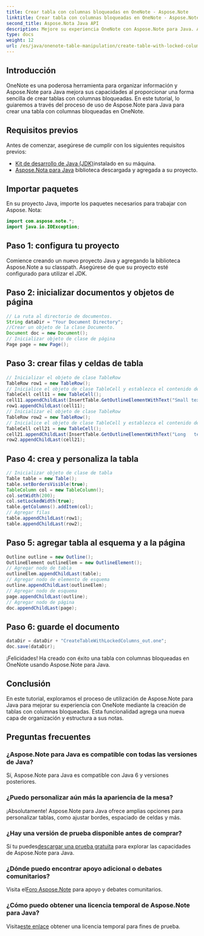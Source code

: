 ```yaml
---
title: Crear tabla con columnas bloqueadas en OneNote - Aspose.Note
linktitle: Crear tabla con columnas bloqueadas en OneNote - Aspose.Note
second_title: Aspose.Nota Java API
description: Mejore su experiencia OneNote con Aspose.Note para Java. Aprenda a crear tablas con columnas bloqueadas usando una guía paso a paso. ¡Descarga tu prueba gratuita ahora!
type: docs
weight: 12
url: /es/java/onenote-table-manipulation/create-table-with-locked-columns/
---
```

## Introducción
OneNote es una poderosa herramienta para organizar información y Aspose.Note para Java mejora sus capacidades al proporcionar una forma sencilla de crear tablas con columnas bloqueadas. En este tutorial, lo guiaremos a través del proceso de uso de Aspose.Note para Java para crear una tabla con columnas bloqueadas en OneNote.
## Requisitos previos
Antes de comenzar, asegúrese de cumplir con los siguientes requisitos previos:
- [Kit de desarrollo de Java (JDK)](https://www.oracle.com/java/technologies/javase-downloads.html)instalado en su máquina.
- [Aspose.Nota para Java](https://downloads.aspose.com/note/java) biblioteca descargada y agregada a su proyecto.
## Importar paquetes
En su proyecto Java, importe los paquetes necesarios para trabajar con Aspose. Nota:
```java
import com.aspose.note.*;
import java.io.IOException;
```
## Paso 1: configura tu proyecto
Comience creando un nuevo proyecto Java y agregando la biblioteca Aspose.Note a su classpath. Asegúrese de que su proyecto esté configurado para utilizar el JDK.
## Paso 2: inicializar documentos y objetos de página
```java
// La ruta al directorio de documentos.
String dataDir = "Your Document Directory";
//Crear un objeto de la clase Documento.
Document doc = new Document();
// Inicializar objeto de clase de página
Page page = new Page();
```
## Paso 3: crear filas y celdas de tabla
```java
// Inicializar el objeto de clase TableRow
TableRow row1 = new TableRow();
// Inicialice el objeto de clase TableCell y establezca el contenido del texto
TableCell cell11 = new TableCell();
cell11.appendChildLast(InsertTable.GetOutlineElementWithText("Small text"));
row1.appendChildLast(cell11);
// Inicializar el objeto de clase TableRow
TableRow row2 = new TableRow();
// Inicialice el objeto de clase TableCell y establezca el contenido del texto
TableCell cell21 = new TableCell();
cell21.appendChildLast(InsertTable.GetOutlineElementWithText("Long   text    with    several   words and    spaces."));
row2.appendChildLast(cell21);
```
## Paso 4: crea y personaliza la tabla
```java
// Inicializar objeto de clase de tabla
Table table = new Table();
table.setBordersVisible(true);
TableColumn col = new TableColumn();
col.setWidth(200);
col.setLockedWidth(true);
table.getColumns().addItem(col);
// Agregar filas
table.appendChildLast(row1);
table.appendChildLast(row2);
```
## Paso 5: agregar tabla al esquema y a la página
```java
Outline outline = new Outline();
OutlineElement outlineElem = new OutlineElement();
// Agregar nodo de tabla
outlineElem.appendChildLast(table);
// Agregar nodo de elemento de esquema
outline.appendChildLast(outlineElem);
// Agregar nodo de esquema
page.appendChildLast(outline);
// Agregar nodo de página
doc.appendChildLast(page);
```
## Paso 6: guarde el documento
```java
dataDir = dataDir + "CreateTableWithLockedColumns_out.one";
doc.save(dataDir);
```
¡Felicidades! Ha creado con éxito una tabla con columnas bloqueadas en OneNote usando Aspose.Note para Java.
## Conclusión
En este tutorial, exploramos el proceso de utilización de Aspose.Note para Java para mejorar su experiencia con OneNote mediante la creación de tablas con columnas bloqueadas. Esta funcionalidad agrega una nueva capa de organización y estructura a sus notas.
## Preguntas frecuentes
### ¿Aspose.Note para Java es compatible con todas las versiones de Java?
Sí, Aspose.Note para Java es compatible con Java 6 y versiones posteriores.
### ¿Puedo personalizar aún más la apariencia de la mesa?
¡Absolutamente! Aspose.Note para Java ofrece amplias opciones para personalizar tablas, como ajustar bordes, espaciado de celdas y más.
### ¿Hay una versión de prueba disponible antes de comprar?
 Sí tu puedes[descargar una prueba gratuita](https://releases.aspose.com/) para explorar las capacidades de Aspose.Note para Java.
### ¿Dónde puedo encontrar apoyo adicional o debates comunitarios?
 Visita el[Foro Aspose.Note](https://forum.aspose.com/c/note/28) para apoyo y debates comunitarios.
### ¿Cómo puedo obtener una licencia temporal de Aspose.Note para Java?
 Visita[este enlace](https://purchase.aspose.com/temporary-license/) obtener una licencia temporal para fines de prueba.